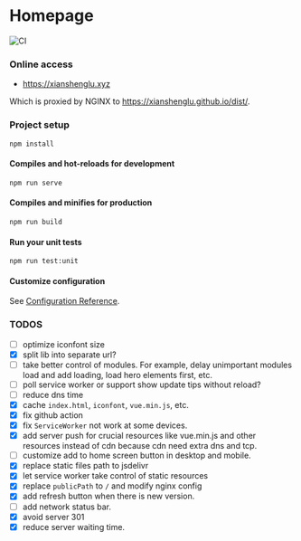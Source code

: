 # Homepage

![CI](https://github.com/xianshenglu/xianshenglu.github.io/workflows/Vue%20Project%20CI/badge.svg?branch=master)

### Online access

- https://xianshenglu.xyz

Which is proxied by NGINX to https://xianshenglu.github.io/dist/.

### Project setup

```
npm install
```

#### Compiles and hot-reloads for development

```
npm run serve
```

#### Compiles and minifies for production

```
npm run build
```

#### Run your unit tests

```
npm run test:unit
```

#### Customize configuration

See [Configuration Reference](https://cli.vuejs.org/config/).

### TODOS

- [ ] optimize iconfont size
- [x] split lib into separate url?
- [ ] take better control of modules. For example, delay unimportant modules load and add loading, load hero elements first, etc.
- [ ] poll service worker or support show update tips without reload?
- [ ] reduce dns time
- [x] cache `index.html`, `iconfont`, `vue.min.js`, etc.
- [x] fix github action
- [x] fix `ServiceWorker` not work at some devices.
- [x] add server push for crucial resources like vue.min.js and other resources instead of cdn because cdn need extra dns and tcp.
- [ ] customize add to home screen button in desktop and mobile.
- [x] replace static files path to jsdelivr
- [x] let service worker take control of static resources
- [x] replace `publicPath` to `/` and modify nginx config
- [x] add refresh button when there is new version.
- [ ] add network status bar.
- [x] avoid server 301
- [x] reduce server waiting time.
